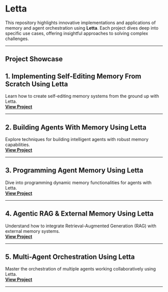 # Letta 

This repository highlights innovative implementations and applications of memory and agent orchestration using **Letta**. Each project dives deep into specific use cases, offering insightful approaches to solving complex challenges.

---
## Project Showcase

## 1. Implementing Self-Editing Memory From Scratch Using Letta
Learn how to create self-editing memory systems from the ground up with Letta.  
[**View Project**](https://github.com/EngineerAbdulQadir/Letta/tree/main/Gauge/01_Implementing_Self_Editing_Memory_From_Scratch_Using_Letta)

---

## 2. Building Agents With Memory Using Letta
Explore techniques for building intelligent agents with robust memory capabilities.  
[**View Project**](https://github.com/EngineerAbdulQadir/Letta/tree/main/Gauge/02_Building_Agents_With_Memory_Using_Letta)

---

## 3. Programming Agent Memory Using Letta
Dive into programming dynamic memory functionalities for agents with Letta.  
[**View Project**](https://github.com/EngineerAbdulQadir/Letta/tree/main/Gauge/03_Programming_Agent_Memory_Using_Letta)

---

## 4. Agentic RAG & External Memory Using Letta
Understand how to integrate Retrieval-Augmented Generation (RAG) with external memory systems.  
[**View Project**](https://github.com/EngineerAbdulQadir/Letta/tree/main/Gauge/04_Agentic_RAG_%26_External_Memory_Using_Letta)

---

## 5. Multi-Agent Orchestration Using Letta
Master the orchestration of multiple agents working collaboratively using Letta.  
[**View Project**](https://github.com/EngineerAbdulQadir/Letta/tree/main/Gauge/05_Multi_Agent_Orchestration_Using_Letta)

---